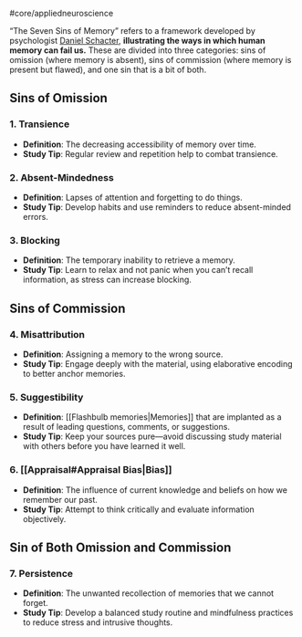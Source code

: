 #core/appliedneuroscience

“The Seven Sins of Memory” refers to a framework developed by psychologist [Daniel Schacter](https://en.wikipedia.org/wiki/Daniel_Schacter), **illustrating the ways in which human memory can fail us.** These are divided into three categories: sins of omission (where memory is absent), sins of commission (where memory is present but flawed), and one sin that is a bit of both.

## Sins of Omission

### 1. Transience

- **Definition**: The decreasing accessibility of memory over time.
- **Study Tip**: Regular review and repetition help to combat transience.

### 2. Absent-Mindedness

- **Definition**: Lapses of attention and forgetting to do things.
- **Study Tip**: Develop habits and use reminders to reduce absent-minded errors.

### 3. Blocking

- **Definition**: The temporary inability to retrieve a memory.
- **Study Tip**: Learn to relax and not panic when you can’t recall information, as stress can increase blocking.

## Sins of Commission

### 4. Misattribution

- **Definition**: Assigning a memory to the wrong source.
- **Study Tip**: Engage deeply with the material, using elaborative encoding to better anchor memories.

### 5. Suggestibility

- **Definition**: [[Flashbulb memories|Memories]] that are implanted as a result of leading questions, comments, or suggestions.
- **Study Tip**: Keep your sources pure—avoid discussing study material with others before you have learned it well.

### 6. [[Appraisal#Appraisal Bias|Bias]]

- **Definition**: The influence of current knowledge and beliefs on how we remember our past.
- **Study Tip**: Attempt to think critically and evaluate information objectively.

## Sin of Both Omission and Commission

### 7. Persistence

- **Definition**: The unwanted recollection of memories that we cannot forget.
- **Study Tip**: Develop a balanced study routine and mindfulness practices to reduce stress and intrusive thoughts.
